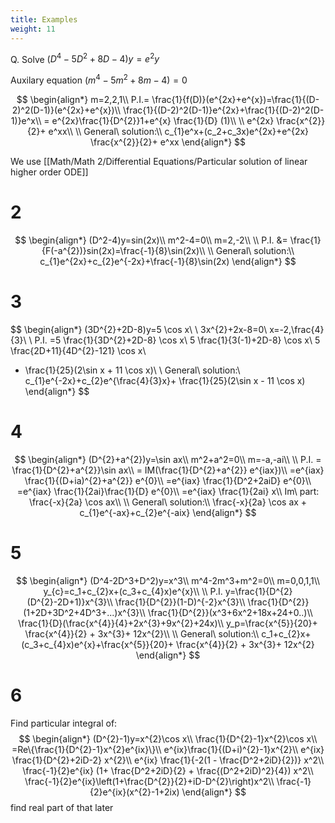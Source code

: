 ```yaml
---
title: Examples
weight: 11
---
```

Q. Solve $(D^4-5D^2+8D-4)y=e^2y$

Auxilary equation $(m^4-5m^2+8m-4)=0$

$$
\begin{align*}
m=2,2,1\\
P.I.= \frac{1}{f(D)}(e^{2x}+e^{x})=\frac{1}{(D-2)^2(D-1)}(e^{2x}+e^{x})\\
\frac{1}{(D-2)^2(D-1)}e^{2x}+\frac{1}{(D-2)^2(D-1)}e^x\\
= e^{2x}\frac{1}{D^{2}}1+e^{x} \frac{1}{D} (1)\\
\\
e^{2x} \frac{x^{2}}{2}+ e^xx\\
\\
General\ solution:\\
c_{1}e^x+(c_2+c_3x)e^{2x}+e^{2x} \frac{x^{2}}{2}+ e^xx
\end{align*}
$$

We use [[Math/Math 2/Differential Equations/Particular solution of linear higher order ODE]]

# 2

$$
\begin{align*}
(D^2-4)y=sin(2x)\\
m^2-4=0\\
m=2,-2\\
\\
P.I. &= \frac{1}{F(-a^{2})}sin(2x)=\frac{-1}{8}\sin(2x)\\
\\
General\ solution:\\
c_{1}e^{2x}+c_{2}e^{-2x}+\frac{-1}{8}\sin(2x)
\end{align*}
$$

# 3

$$
\begin{align*}
(3D^{2}+2D-8)y=5 \cos x\\
\\
3x^{2}+2x-8=0\\
x=-2,\frac{4}{3}\\
\\
P.I. =5 \frac{1}{3D^{2}+2D-8} \cos x\\
5 \frac{1}{3(-1)+2D-8} \cos x\\
5 \frac{2D+11}{4D^{2}-121} \cos x\\
- \frac{1}{25}(2\sin x + 11 \cos x)\\
\\
General\ solution:\\
c_{1}e^{-2x}+c_{2}e^{\frac{4}{3}x}+ \frac{1}{25}(2\sin x - 11 \cos x)
\end{align*}
$$

# 4

$$
\begin{align*}
(D^{2}+a^{2})y=\sin ax\\
m^2+a^2=0\\
m=-a,-ai\\
\\
P.I. = \frac{1}{D^{2}+a^{2}}\sin ax\\
= IM(\frac{1}{D^{2}+a^{2}} e^{iax})\\
=e^{iax} \frac{1}{(D+ia)^{2}+a^{2}} e^{0}\\
=e^{iax} \frac{1}{D^2+2aiD} e^{0}\\
=e^{iax} \frac{1}{2ai}\frac{1}{D} e^{0}\\
=e^{iax} \frac{1}{2ai} x\\
Im\ part: \frac{-x}{2a} \cos ax\\
\\
General\ solution:\\
\frac{-x}{2a} \cos ax + c_{1}e^{-ax}+c_{2}e^{-aix}
\end{align*}
$$

# 5

$$
\begin{align*}
(D^4-2D^3+D^2)y=x^3\\
m^4-2m^3+m^2=0\\
m=0,0,1,1\\
y_{c}=c_1+c_{2}x+(c_3+c_{4}x)e^{x}\\
\\
P.I. y=\frac{1}{D^{2}(D^{2}-2D+1)}x^{3}\\
\frac{1}{D^{2}}(1-D)^{-2}x^{3}\\
\frac{1}{D^{2}}(1+2D+3D^2+4D^3+...)x^{3}\\
\frac{1}{D^{2}}(x^3+6x^2+18x+24+0..)\\
\frac{1}{D}(\frac{x^{4}}{4}+2x^{3}+9x^{2}+24x)\\
y_p=\frac{x^{5}}{20}+ \frac{x^{4}}{2} + 3x^{3}+ 12x^{2}\\
\\
General\ solution:\\
c_1+c_{2}x+(c_3+c_{4}x)e^{x}+\frac{x^{5}}{20}+ \frac{x^{4}}{2} + 3x^{3}+ 12x^{2}
\end{align*}
$$

# 6
Find particular integral of:
$$
\begin{align*}
(D^{2}-1)y=x^{2}\cos x\\
\frac{1}{D^{2}-1}x^{2}\cos x\\
=Re\{\frac{1}{D^{2}-1}x^{2}e^{ix}\}\\
e^{ix}\frac{1}{(D+i)^{2}-1}x^{2}\\
e^{ix} \frac{1}{D^{2}+2iD-2} x^{2}\\
e^{ix} \frac{1}{-2(1 - \frac{D^2+2iD}{2})} x^2\\
\frac{-1}{2}e^{ix} (1+ \frac{D^2+2iD}{2} + \frac{(D^2+2iD)^2}{4}) x^2\\
\frac{-1}{2}e^{ix}\left(1+\frac{D^{2}}{2}+iD-D^{2}\right)x^2\\
\frac{-1}{2}e^{ix}(x^{2}-1+2ix)
\end{align*}
$$
find real part of that later